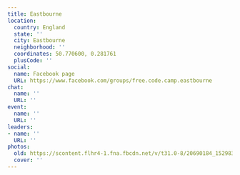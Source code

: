 ```yaml
---
title: Eastbourne
location:
  country: England
  state: ''
  city: Eastbourne
  neighborhood: ''
  coordinates: 50.770600, 0.281761
  plusCode: ''
social:
  name: Facebook page
  URL: https://www.facebook.com/groups/free.code.camp.eastbourne
chat:
  name: ''
  URL: ''
event:
  name: ''
  URL: ''
leaders:
- name: ''
  URL: ''
photos:
  old: https://scontent.flhr4-1.fna.fbcdn.net/v/t31.0-8/20690184_1529839170407274_113455149101498123_o.jpg?oh=d7135072bdc884368fcc67765ce1785b&oe=5A6FB359
  cover: ''
---
```

